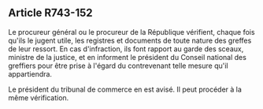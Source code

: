 Article R743-152
----
Le procureur général ou le procureur de la République vérifient, chaque fois
qu'ils le jugent utile, les registres et documents de toute nature des greffes
de leur ressort. En cas d'infraction, ils font rapport au garde des sceaux,
ministre de la justice, et en informent le président du Conseil national des
greffiers pour être prise à l'égard du contrevenant telle mesure qu'il
appartiendra.

Le président du tribunal de commerce en est avisé. Il peut procéder à la même
vérification.
